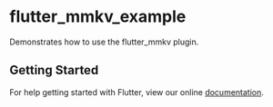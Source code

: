 # flutter_mmkv_example

Demonstrates how to use the flutter_mmkv plugin.

## Getting Started

For help getting started with Flutter, view our online
[documentation](https://flutter.io/).
